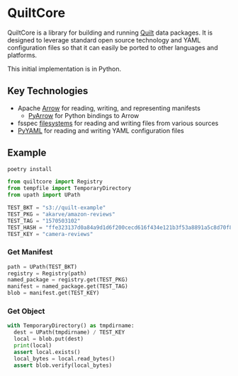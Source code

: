 # QuiltCore

QuiltCore is a library for building and running [Quilt](https://quiltdata.com) data packages.
It is designed to leverage standard open source technology and YAML configuration files
so that it can easily be ported to other languages and platforms.

This initial implementation is in Python.

## Key Technologies

- Apache [Arrow](https://arrow.apache.org/) for reading, writing, and representing manifests
  - [PyArrow](https://arrow.apache.org/docs/python/) for Python bindings to Arrow
- fsspec [filesystems](https://filesystem-spec.readthedocs.io/en/latest/)
  for reading and writing files from various sources
- [PyYAML](https://pyyaml.org/) for reading and writing YAML configuration files

## Example

```bash
poetry install
```

```python
from quiltcore import Registry
from tempfile import TemporaryDirectory
from upath import UPath

TEST_BKT = "s3://quilt-example"
TEST_PKG = "akarve/amazon-reviews"
TEST_TAG = "1570503102"
TEST_HASH = "ffe323137d0a84a9d1d6f200cecd616f434e121b3f53a8891a5c8d70f82244c2"
TEST_KEY = "camera-reviews"
```

### Get Manifest

<!--pytest-codeblocks:cont-->
```python
path = UPath(TEST_BKT)
registry = Registry(path)
named_package = registry.get(TEST_PKG)
manifest = named_package.get(TEST_TAG)
blob = manifest.get(TEST_KEY)
```

### Get Object

<!--pytest-codeblocks:cont-->
```python
with TemporaryDirectory() as tmpdirname:
  dest = UPath(tmpdirname) / TEST_KEY
  local = blob.put(dest)
  print(local)
  assert local.exists()
  local_bytes = local.read_bytes()
  assert blob.verify(local_bytes)
```
